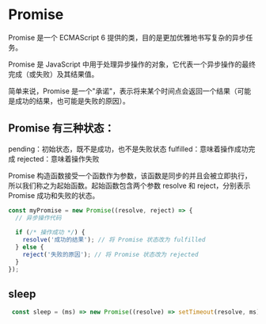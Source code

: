 # Promise

Promise 是一个 ECMAScript 6 提供的类，目的是更加优雅地书写复杂的异步任务。

Promise 是 JavaScript 中用于处理异步操作的对象，它代表一个异步操作的最终完成（或失败）及其结果值。

简单来说，Promise 是一个"承诺"，表示将来某个时间点会返回一个结果（可能是成功的结果，也可能是失败的原因）。

## Promise 有三种状态：

pending：初始状态，既不是成功，也不是失败状态
fulfilled：意味着操作成功完成
rejected：意味着操作失败

Promise 构造函数接受一个函数作为参数，该函数是同步的并且会被立即执行，所以我们称之为起始函数。起始函数包含两个参数 resolve 和 reject，分别表示 Promise 成功和失败的状态。

```js
const myPromise = new Promise((resolve, reject) => {
  // 异步操作代码
 
  if (/* 操作成功 */) {
    resolve('成功的结果'); // 将 Promise 状态改为 fulfilled
  } else {
    reject('失败的原因'); // 将 Promise 状态改为 rejected
  }
});
```

## sleep

```js
 const sleep = (ms) => new Promise((resolve) => setTimeout(resolve, ms));
```
